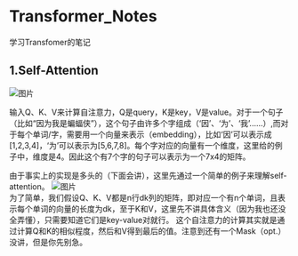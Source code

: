 # Transformer_Notes
学习Transfomer的笔记

## 1.Self-Attention

![图片](https://user-images.githubusercontent.com/126166790/222720335-bbcf8ce3-01cf-4ddc-9756-3d749c1aaa07.png)

输入Q、K、V来计算自注意力，Q是query，K是key，V是value。对于一个句子（比如“因为我是蝙蝠侠”），这个句子由许多个字组成（‘因’、‘为’、‘我’......）,而对于每个单词/字，需要用一个向量来表示（embedding），比如‘因’可以表示成[1,2,3,4]，‘为’可以表示为[5,6,7,8]。每个字对应的向量有一个维度，这里给的例子中，维度是4。因此这个有7个字的句子可以表示为一个7x4的矩阵。

由于事实上的实现是多头的（下面会讲），这里先通过一个简单的例子来理解self-attention。
![图片](https://user-images.githubusercontent.com/126166790/222725393-9a1f4fec-7831-4e70-ab16-6603f5d48265.png)  
为了简单，我们假设Q、K、V都是n行dk列的矩阵，即对应一个有n个单词，且表示每个单词的向量的长度为dk，至于K和V，这里先不讲具体含义（因为我也还没全弄懂），只需要知道它们是key-value对就行。
这个自注意力的计算其实就是通过计算Q和K的相似程度，然后和V得到最后的值。注意到还有一个Mask（opt.）没讲，但是你先别急。
